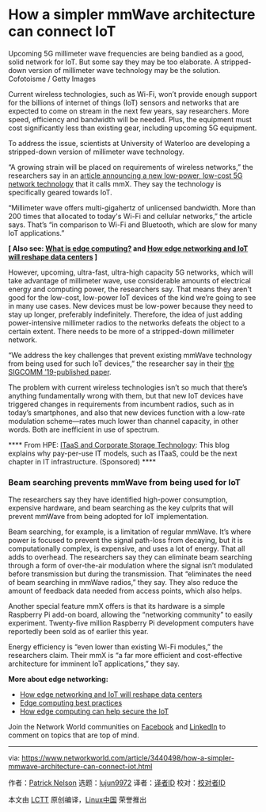 [#]: collector: (lujun9972)
[#]: translator: ( )
[#]: reviewer: ( )
[#]: publisher: ( )
[#]: url: ( )
[#]: subject: (How a simpler mmWave architecture can connect IoT)
[#]: via: (https://www.networkworld.com/article/3440498/how-a-simpler-mmwave-architecture-can-connect-iot.html)
[#]: author: (Patrick Nelson https://www.networkworld.com/author/Patrick-Nelson/)

How a simpler mmWave architecture can connect IoT
======
Upcoming 5G millimeter wave frequencies are being bandied as a good, solid network for IoT. But some say they may be too elaborate. A stripped-down version of millimeter wave technology may be the solution.
Cofotoisme / Getty Images

Current wireless technologies, such as Wi-Fi, won’t provide enough support for the billions of internet of things (IoT) sensors and networks that are expected to come on stream in the next few years, say researchers. More speed, efficiency and bandwidth will be needed. Plus, the equipment must cost significantly less than existing gear, including upcoming 5G equipment.

To address the issue, scientists at University of Waterloo are developing a stripped-down version of millimeter wave technology.

“A growing strain will be placed on requirements of wireless networks,” the researchers say in an [article announcing a new low-power, low-cost 5G network technology][1] that it calls mmX. They say the technology is specifically geared towards IoT.

“Millimeter wave offers multi-gigahertz of unlicensed bandwidth. More than 200 times that allocated to today's Wi-Fi and cellular networks,” the article says. That’s “in comparison to Wi-Fi and Bluetooth, which are slow for many IoT applications.”

**[ Also see: [What is edge computing?][2] and [How edge networking and IoT will reshape data centers][3] ]**

However, upcoming, ultra-fast, ultra-high capacity 5G networks, which will take advantage of millimeter wave, use considerable amounts of electrical energy and computing power, the researchers say. That means they aren't good for the low-cost, low-power IoT devices of the kind we’re going to see in many use cases. New devices must be low-power because they need to stay up longer, preferably indefinitely. Therefore, the idea of just adding power-intensive millimeter radios to the networks defeats the object to a certain extent. There needs to be more of a stripped-down millimeter network.

“We address the key challenges that prevent existing mmWave technology from being used for such IoT devices,” the researcher say in their [the SIGCOMM ’19-published paper][4].

The problem with current wireless technologies isn’t so much that there’s anything fundamentally wrong with them, but that new IoT devices have triggered changes in requirements from incumbent radios, such as in today’s smartphones, and also that new devices function with a low-rate modulation scheme—rates much lower than channel capacity, in other words. Both are inefficient in use of spectrum.

**** From HPE: [ITaaS and Corporate Storage Technology][5]: This blog explains why pay-per-use IT models, such as ITaaS, could be the next chapter in IT infrastructure. (Sponsored) ****

### Beam searching prevents mmWave from being used for IoT

The researchers say they have identified high-power consumption, expensive hardware, and beam searching as the key culprits that will prevent mmWave from being adopted for IoT implementation.

Beam searching, for example, is a limitation of regular mmWave. It’s where power is focused to prevent the signal path-loss from decaying, but it is computationally complex, is expensive, and uses a lot of energy. That all adds to overhead. The researchers say they can eliminate beam searching through a form of over-the-air modulation where the signal isn’t modulated before transmission but during the transmission. That “eliminates the need of beam searching in mmWave radios,” they say. They also reduce the amount of feedback data needed from access points, which also helps.

Another special feature mmX offers is that its hardware is a simple Raspberry Pi add-on board, allowing the “networking community” to easily experiment. Twenty-five million Raspberry Pi development computers have reportedly been sold as of earlier this year. 

Energy efficiency is “even lower than existing Wi-Fi modules,” the researchers claim. Their mmX is “a far more efficient and cost-effective architecture for imminent IoT applications,” they say.

**More about edge networking:**

  * [How edge networking and IoT will reshape data centers][3]
  * [Edge computing best practices][6]
  * [How edge computing can help secure the IoT][7]



Join the Network World communities on [Facebook][8] and [LinkedIn][9] to comment on topics that are top of mind.

--------------------------------------------------------------------------------

via: https://www.networkworld.com/article/3440498/how-a-simpler-mmwave-architecture-can-connect-iot.html

作者：[Patrick Nelson][a]
选题：[lujun9972][b]
译者：[译者ID](https://github.com/译者ID)
校对：[校对者ID](https://github.com/校对者ID)

本文由 [LCTT](https://github.com/LCTT/TranslateProject) 原创编译，[Linux中国](https://linux.cn/) 荣誉推出

[a]: https://www.networkworld.com/author/Patrick-Nelson/
[b]: https://github.com/lujun9972
[1]: https://uwaterloo.ca/news/news/researchers-develop-low-power-low-cost-network-5g
[2]: https://www.networkworld.com/article/3224893/internet-of-things/what-is-edge-computing-and-how-it-s-changing-the-network.html
[3]: https://www.networkworld.com/article/3291790/data-center/how-edge-networking-and-iot-will-reshape-data-centers.html
[4]: https://dl.acm.org/citation.cfm?id=3342068
[5]: https://www.networkworld.com/blog/itaas-and-the-corporate-storage-technology/
[6]: https://www.networkworld.com/article/3331978/lan-wan/edge-computing-best-practices.html
[7]: https://www.networkworld.com/article/3331905/internet-of-things/how-edge-computing-can-help-secure-the-iot.html
[8]: https://www.facebook.com/NetworkWorld/
[9]: https://www.linkedin.com/company/network-world
